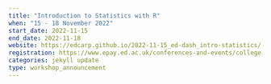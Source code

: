 ```yaml
---
title: "Introduction to Statistics with R"
when: "15 - 18 November 2022"
start_date: 2022-11-15
end_date: 2022-11-18
website: https://edcarp.github.io/2022-11-15_ed-dash_intro-statistics/
registration: https://www.epay.ed.ac.uk/conferences-and-events/college-of-medicine-and-veterinary-medicine/school-of-molecular-genetic-and-population-health-sciences/igc/introduction-to-statistics-nov-22
categories: jekyll update
type: workshop_announcement
---
```


